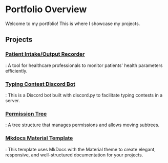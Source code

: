 # Portfolio Overview

Welcome to my portfolio! This is where I showcase my projects.

## Projects

### [Patient Intake/Output Recorder](./patient-intake-output-recorder.md)

: A tool for healthcare professionals to monitor patients' health parameters
efficiently.

### [Typing Contest Discord Bot](./typing-contest-bot.md)

: This is a Discord bot built with discord.py to facilitate typing contests in a
server.

### [Permission Tree](./permission-tree.md)

: A tree structure that manages permissions and allows moving subtrees.

### [Mkdocs Material Template](./mkdocs-material-template.md)

: This template uses MkDocs with the Material theme to create elegant,
responsive, and well-structured documentation for your projects.
